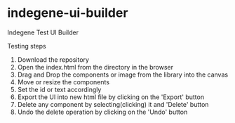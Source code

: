 # indegene-ui-builder
Indegene Test UI Builder

Testing steps

1) Download the repository
2) Open the index.html from the directory in the browser
3) Drag and Drop the components or image from the library into the canvas
4) Move or resize the components
5) Set the id or text accordingly
6) Export the UI into new html file by clicking on the 'Export' button
7) Delete any component by selecting(clicking) it and 'Delete' button
8) Undo the delete operation by clicking on the 'Undo' button
